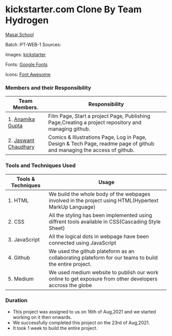 # kickstarter.com Clone By Team Hydrogen

[Masai School](https://www.google.com/search?client=safari&rls=en&q=masai+school&ie=UTF-8&oe=UTF-8)

Batch :PT-WEB-1
Sources:

Images: [kickstarter](https://www.kickstarter.com)

Fonts: [Google Fonts](https://fonts.google.com)

Icons: [Font Awesome](https://fontawesome.com/v5.15/icons?d=gallery&p=2)

### Members and their Responsibility

  |Team Members.                 | Responsibility                                                                                                          |
  -------------------------------|-------------------------------------------------------------------------------------------------------------------------
  |1. [Anamika Gupta](www.linkedin.com/in/anamika-gupta-3660791a0)              | Film Page, Start a project Page, Publishing Page,Creating a project repository and managing github.                     |
  |2. [Jaswant Chaudhary](www.linkedin.com/in/jaswant-chaudhary-651768194)          | Comics & Illustrations Page, Log in Page, Design & Tech Page, readme page of github and managing the access of github.  |
  
### Tools and Techniques Used

  |Tools & Techniques    | Usage                                                                                                    |
  -----------------------|----------------------------------------------------------------------------------------------------------
  |1. HTML               | We build the whole body of the webpages involved in the project using HTML(Hypertext MarkUp Language)    |
  |2. CSS                | All the styling has been implemented using diffrent tools available in CSS(Cascading Style Sheet)        |
  |3. JavaScript         | All the logical dots in webpage have been connected using JavaScript                                     |
  |4. Github             | We used the github plateform as an collaborating plateform for our teams to build the entire project.    |
  |5. Medium             | We used medium website to publish our work online to get exposure from other developers accross the globe|
  
### Duration 
  * This project was assigned to us on 16th of Aug,2021 and we started working on it then onwards.
  * We successfully completed this project on the 23rd of Aug,2021.
  * It took 1 week to build the entire project.

